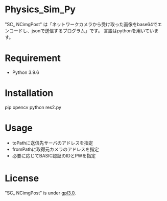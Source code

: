 # Physics_Sim_Py
"SC_ NCimgPost" は「ネットワークカメラから受け取った画像をbase64でエンコードし、jsonで送信するプログラム」です。
言語はpythonを用いています。



# Requirement
* Python 3.9.6



# Installation
pip opencv
python res2.py


# Usage
* toPathに送信先サーバのアドレスを指定
* fromPathに取得元カメラのアドレスを指定
* 必要に応じてBASIC認証のIDとPWを指定


# License　

"SC_ NCimgPost" is under [gpl3.0](https://www.gnu.org/licenses/gpl-3.0.txt).



